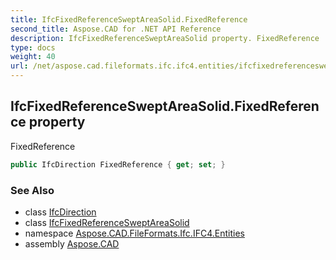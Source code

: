 ```yaml
---
title: IfcFixedReferenceSweptAreaSolid.FixedReference
second_title: Aspose.CAD for .NET API Reference
description: IfcFixedReferenceSweptAreaSolid property. FixedReference
type: docs
weight: 40
url: /net/aspose.cad.fileformats.ifc.ifc4.entities/ifcfixedreferencesweptareasolid/fixedreference/
---
```

## IfcFixedReferenceSweptAreaSolid.FixedReference property

FixedReference

```csharp
public IfcDirection FixedReference { get; set; }
```

### See Also

* class [IfcDirection](../../ifcdirection/)
* class [IfcFixedReferenceSweptAreaSolid](../)
* namespace [Aspose.CAD.FileFormats.Ifc.IFC4.Entities](../../ifcfixedreferencesweptareasolid/)
* assembly [Aspose.CAD](../../../)



